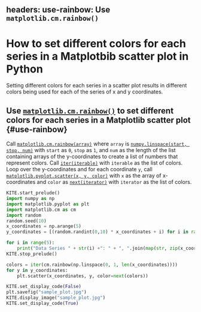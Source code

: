 headers:
  use-rainbow: Use `matplotlib.cm.rainbow()`
---
# How to set different colors for each series in a Matplotbib scatter plot in Python
Setting different colors for each series in a scatter plot results in different colors being used for each of the series of x and y coordinates.

## Use [`matplotlib.cm.rainbow()`](kite-sym:matplotlib.cm.rainbow) to set different colors for each series in a Matplotlib scatter plot {#use-rainbow}
Call [`matplotlib.cm.rainbow(array)`](kite-sym:matplotlib.cm.rainbow) where `array` is [`numpy.linspace(start, stop, num)`](kite-sym:numpy.linspace) with `start` as `0`, `stop` as `1`, and `num` as the length of the list containing arrays of the y-coordinates to create a list of numbers that represent colors. Call [`iter(iterable)`](kite-sym:builtins.iter) with `iterable` as the list of colors. Loop over the y-coordinates and for each coordinate `y`, call [`matplotlib.pyplot.scatter(x, y, color)`](kite-sym:matplotlib.pyplot.scatter) with `x` as the array of x-coordinates and `color` as [`next(iterator)`](kite-sym:builtins.next) with `iterator` as the list of colors.
```python
KITE.start_prelude()
import numpy as np
import matplotlib.pyplot as plt
import matplotlib.cm as cm
import random
random.seed(10)
x_coordinates = np.arange(5)
y_coordinates = [(random.randint(0,10) * x_coordinates + i) for i in range(5)]

for i in range(5):
    print("Data Series " + str(i) +": " + ", ".join(map(str, zip(x_coordinates, y_coordinates[i]))))
KITE.stop_prelude()

colors = iter(cm.rainbow(np.linspace(0, 1, len(x_coordinates))))
for y in y_coordinates:
    plt.scatter(x_coordinates, y, color=next(colors))

KITE.set_display_code(False)
plt.savefig("sample_plot.jpg")
KITE.display_image("sample_plot.jpg")
KITE.set_display_code(True)
```
